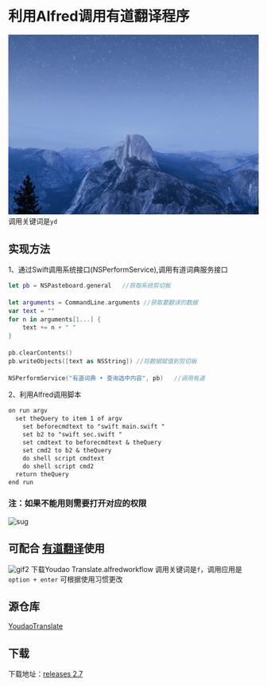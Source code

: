 # 利用Alfred调用有道翻译程序

![gif1](https://github.com/JustYummy/AlfredToolForYoudaoApp/blob/master/GIF/gif1.gif)
调用关键词是`yd`

## 实现方法
1、通过Swift调用系统接口(NSPerformService),调用有道词典服务接口
```swift
let pb = NSPasteboard.general   //获取系统剪切板

let arguments = CommandLine.arguments //获取要翻译的数据
var text = ""
for n in arguments[1...] {
    text += n + " "
}

pb.clearContents()
pb.writeObjects([text as NSString]) //将数据赋值到剪切板

NSPerformService("有道词典 • 查询选中内容", pb)   //调用有道

```
2、利用Alfred调用脚本
```applescript
on run argv
  set theQuery to item 1 of argv
	set beforecmdtext to "swift main.swift "
	set b2 to "swift sec.swift "
	set cmdtext to beforecmdtext & theQuery
	set cmd2 to b2 & theQuery
	do shell script cmdtext
	do shell script cmd2
  return theQuery
end run
```

### 注：如果不能用则需要打开对应的权限

![sug](https://github.com/JustYummy/youdao-alfred-tool/blob/master/GIF/sugestion.png)

## 可配合 [有道翻译](https://github.com/wensonsmith/YoudaoTranslate)使用
![gif2](https://github.com/JustYummy/AlfredToolForYoudaoApp/blob/master/GIF/gif2.gif)
下载Youdao Translate.alfredworkflow
调用关键词是`f`，调用应用是`option + enter`
可根据使用习惯更改

## 源仓库
[YoudaoTranslate](https://github.com/wensonsmith/YoudaoTranslator)

## 下载
下载地址：[releases 2.7](https://github.com/JustYummy/AlfredToolForYoudaoApp/releases/tag/2.7)

